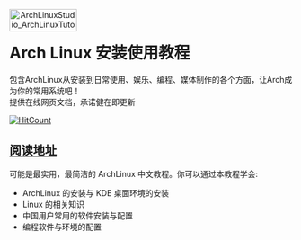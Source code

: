 <p align="center">
<img width="120" height="40" align="left" style="float: left; margin: 0 10px 0 0;" src="https://www.archlinux.org/static/logos/archlinux-logo-dark-1200dpi.b42bd35d5916.png" alt="ArchLinuxStudio_ArchLinuxTutorial"/>
</br>
<h1>Arch Linux 安装使用教程 </h1> 
包含ArchLinux从安装到日常使用、娱乐、编程、媒体制作的各个方面，让Arch成为你的常用系统吧！ 
</br>
提供在线网页文档，承诺健在即更新
</p>

[![HitCount](http://hits.dwyl.com/ArchLinuxStudio/ArchLinuxTutorial.svg)](http://hits.dwyl.com/ArchLinuxStudio/ArchLinuxTutorial)

## [阅读地址](https://ArchLinuxStudio.github.io/ArchLinuxTutorial/#/)

可能是最实用，最简洁的 ArchLinux 中文教程。你可以通过本教程学会:

- ArchLinux 的安装与 KDE 桌面环境的安装
- Linux 的相关知识
- 中国用户常用的软件安装与配置
- 编程软件与环境的配置
